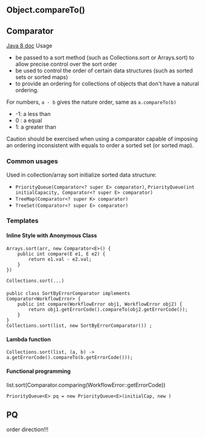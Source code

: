 ## Object.compareTo()

## Comparator
[Java 8 doc](https://docs.oracle.com/javase/8/docs/api/java/util/Comparator.html)
Usage
* be passed to a sort method (such as Collections.sort or Arrays.sort) to allow precise control over the sort order
* be used to control the order of certain data structures (such as sorted sets or sorted maps)
* to provide an ordering for collections of objects that don't have a natural ordering.


For numbers, `a - b` gives the nature order, same as `a.compareTo(b)`
* -1: a less than
* 0 : a equal
* 1: a greater than

Caution should be exercised when using a comparator capable of imposing an ordering inconsistent with equals to order a sorted set (or sorted map).


### Common usages
Used in collection/array sort
initialize sorted data structure: 
* `PriorityQueue(Comparator<? super E> comparator)`, `PriorityQueue(int initialCapacity, Comparator<? super E> comparator)`
* `TreeMap(Comparator<? super K> comparator)`
* `TreeSet(Comparator<? super E> comparator)`

### Templates
#### Inline Style with Anonymous Class 
```
Arrays.sort(arr, new Comparator<E>() {
    public int compare(E e1, E e2) {
        return e1.val - e2.val;
    }
})

Collections.sort(...)

```
#### 

```
public class SortByErrorComparator implements Comparator<WorkflowError> {
    public int compare(WorkflowError obj1, WorkflowError obj2) {
        return obj1.getErrorCode().compareTo(obj2.getErrorCode());
    }
}
Collections.sort(list, new SortByErrorComparator()) ;

```
#### Lambda function
```
Collections.sort(list, (a, b) -> a.getErrorCode().compareTo(b.getErrorCode()));
```

#### Functional programming
list.sort(Comparator.comparing(WorkflowError::getErrorCode))

```
PriorityQueue<E> pq = new PriorityQueue<E>(initialCap, new )
```
## PQ
order direction!!!

